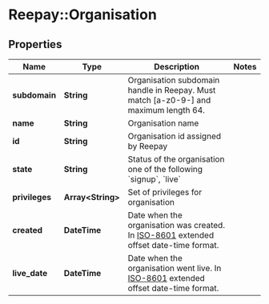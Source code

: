 # Reepay::Organisation

## Properties
Name | Type | Description | Notes
------------ | ------------- | ------------- | -------------
**subdomain** | **String** | Organisation subdomain handle in Reepay. Must match [a-z0-9-] and maximum length 64. | 
**name** | **String** | Organisation name | 
**id** | **String** | Organisation id assigned by Reepay | 
**state** | **String** | Status of the organisation one of the following &#x60;signup&#x60;, &#x60;live&#x60; | 
**privileges** | **Array&lt;String&gt;** | Set of privileges for organisation | 
**created** | **DateTime** | Date when the organisation was created. In [ISO-8601](http://en.wikipedia.org/wiki/ISO_8601) extended offset date-time format. | 
**live_date** | **DateTime** | Date when the organisation went live. In [ISO-8601](http://en.wikipedia.org/wiki/ISO_8601) extended offset date-time format. | 


